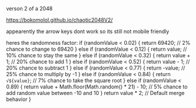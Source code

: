 verson 2 of a 2048

https://bokomolol.github.io/chaotic2048V2/

appearently the arrow keys dont work so its still not mobile friendly

heres the randomness factor:
        if (randomValue < 0.02) {
            return 69420; // 2% chance to change to 69420
        } else if (randomValue < 0.12) {
            return value; // 10% chance to stay the same
        } else if (randomValue < 0.32) {
            return value + 1; // 20% chance to add 1
        } else if (randomValue < 0.52) {
            return value - 1; // 20% chance to subtract 1
        } else if (randomValue < 0.77) {
            return -value; // 25% chance to multiply by -1
        } else if (randomValue < 0.84) {
            return `√${value}`; // 7% chance to take the square root
        } else if (randomValue < 0.89) {
            return value + Math.floor(Math.random() * 21) - 10; // 5% chance to add random value between -10 and 10
        }
        return value * 2; // Default merge behavior
    }
